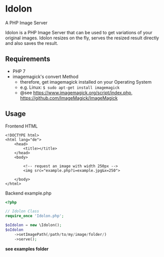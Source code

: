 # Idolon
A PHP Image Server

Idolon is a PHP Image Server that can be used to get variations of your original images. Idolon resizes on the fly, serves the resized result directly and also saves the result.

## Requirements
- PHP 7
- imagemagick's convert Method
    - therefore, get imagemagick installed on your Operating System
    - e.g. Linux:  `$ sudo apt-get install imagemagick`
    - @see https://www.imagemagick.org/script/index.php, https://github.com/ImageMagick/ImageMagick

## Usage

Frontend HTML
~~~
<!DOCTYPE html>
<html lang="de">
    <head>
        <title></title>
    </head>
    <body>
    
        <!-- request an image with width 250px -->        
        <img src="example.php?i=example.jpg&x=250">
        
    </body>
</html>
~~~

Backend example.php
~~~php
<?php

// Idolon Class
require_once 'Idolon.php';

$oIdolon = new \Idolon();
$oIdolon
    ->setImagePath(/path/to/my/image/folder/)
    ->serve();
~~~

**see examples folder**